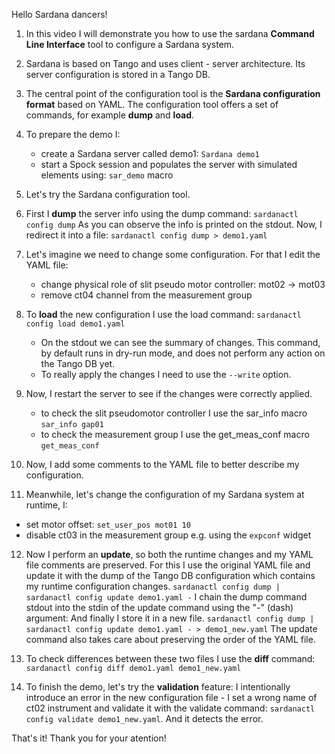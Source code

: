 Hello Sardana dancers!

1. In this video I will demonstrate you how to use the sardana **Command Line Interface** tool to configure a Sardana system.

2. Sardana is based on Tango and uses client - server architecture.
   Its server configuration is stored in a Tango DB.

3. The central point of the configuration tool is the **Sardana configuration format** based on YAML.
   The configuration tool offers a set of commands, for example **dump** and **load**.

4. To prepare the demo I:
   - create a Sardana server called demo1: `Sardana demo1`
   - start a Spock session and populates the server with simulated elements using: `sar_demo` macro

5. Let's try the Sardana configuration tool.
    
6. First I **dump** the server info using the dump command: ``sardanactl config dump``
   As you can observe the info is printed on the stdout. 
   Now, I redirect it into a file: `sardanactl config dump > demo1.yaml`

7. Let's imagine we need to change some configuration. For that I edit the YAML file:
   - change physical role of slit pseudo motor controller: mot02 -> mot03
   - remove ct04 channel from the measurement group
    
8. To **load** the new configuration I use the load command: `sardanactl config load demo1.yaml`
   - On the stdout we can see the summary of changes.
   This command, by default runs in dry-run mode, and does not perform any action on the Tango DB yet.
   - To really apply the changes I need to use the ``--write`` option.

9. Now, I restart the server to see if the changes were correctly applied.
   - to check the slit pseudomotor controller I use the sar_info macro ``sar_info gap01``
   - to check the measurement group I use the get_meas_conf macro ``get_meas_conf``

10. Now, I add some comments to the YAML file to better describe my configuration.

11. Meanwhile, let's change the configuration of my Sardana system at runtime, I:
   - set motor offset: `set_user_pos mot01 10`
   - disable ct03 in the measurement group e.g. using the ``expconf`` widget

12. Now I perform an **update**, so both the runtime changes and my YAML file comments are preserved.
    For this I use the original YAML file and update it with the dump of the Tango DB configuration which contains my runtime configuration changes.
    `sardanactl config dump | sardanactl config update demo1.yaml -`
    I chain the dump command stdout into the stdin of the update command using the "-" (dash) argument:
    And finally I store it in a new file.
    `sardanactl config dump | sardanactl config update demo1.yaml - > demo1_new.yaml`
    The update command also takes care about preserving the order of the YAML file.

13. To check differences between these two files I use the **diff** command:
    `sardanactl config diff demo1.yaml demo1_new.yaml`

14. To finish the demo, let's try the **validation** feature:
    I intentionally introduce an error in the new configuration file - I set a wrong name of ct02 instrument
    and validate it with the validate command: `sardanactl config validate demo1_new.yaml`. And it detects the error.
    
That's it! Thank you for your atention!

